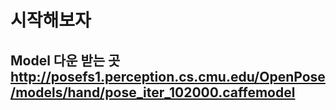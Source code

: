 # 시작해보자

## Model 다운 받는 곳 http://posefs1.perception.cs.cmu.edu/OpenPose/models/hand/pose_iter_102000.caffemodel

